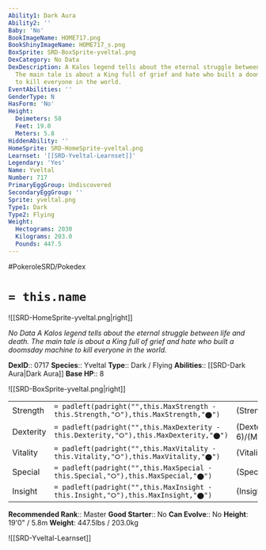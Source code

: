```yaml
---
Ability1: Dark Aura
Ability2: ''
Baby: 'No'
BookImageName: HOME717.png
BookShinyImageName: HOME717_s.png
BoxSprite: SRD-BoxSprite-yveltal.png
DexCategory: No Data
DexDescription: A Kalos legend tells about the eternal struggle between life and death.
  The main tale is about a King full of grief and hate who built a doomsday machine
  to kill everyone in the world.
EventAbilities: ''
GenderType: N
HasForm: 'No'
Height:
  Deimeters: 58
  Feet: 19.0
  Meters: 5.8
HiddenAbility: ''
HomeSprite: SRD-HomeSprite-yveltal.png
Learnset: '[[SRD-Yveltal-Learnset]]'
Legendary: 'Yes'
Name: Yveltal
Number: 717
PrimaryEggGroup: Undiscovered
SecondaryEggGroup: ''
Sprite: yveltal.png
Type1: Dark
Type2: Flying
Weight:
  Hectograms: 2030
  Kilograms: 203.0
  Pounds: 447.5
---
```


#PokeroleSRD/Pokedex

# `= this.name`

![[SRD-HomeSprite-yveltal.png|right]]

*No Data*
*A Kalos legend tells about the eternal struggle between life and death. The main tale is about a King full of grief and hate who built a doomsday machine to kill everyone in the world.*

**DexID**:: 0717
**Species**:: Yveltal
**Type**:: Dark / Flying
**Abilities**:: [[SRD-Dark Aura|Dark Aura]]
**Base HP**:: 8

![[SRD-BoxSprite-yveltal.png|right]]

|           |                                                                                        |                                          |
| --------- | -------------------------------------------------------------------------------------- | ---------------------------------------- |
| Strength  | `= padleft(padright("",this.MaxStrength - this.Strength,"⭘"),this.MaxStrength,"⬤")`    | (Strength::7)/(MaxStrength::7)   |
| Dexterity | `= padleft(padright("",this.MaxDexterity - this.Dexterity,"⭘"),this.MaxDexterity,"⬤")` | (Dexterity:: 6)/(MaxDexterity::6) |
| Vitality  | `= padleft(padright("",this.MaxVitality - this.Vitality,"⭘"),this.MaxVitality,"⬤")`    | (Vitality::6)/(MaxVitality::6)   |
| Special   | `= padleft(padright("",this.MaxSpecial - this.Special,"⭘"),this.MaxSpecial,"⬤")`       | (Special::7)/(MaxSpecial::7)     |
| Insight   | `= padleft(padright("",this.MaxInsight - this.Insight,"⭘"),this.MaxInsight,"⬤")`       | (Insight::6)/(MaxInsight::6)     |

**Recommended Rank**:: Master
**Good Starter**:: No
**Can Evolve**:: No
**Height**: 19'0" / 5.8m
**Weight**: 447.5lbs / 203.0kg

![[SRD-Yveltal-Learnset]]